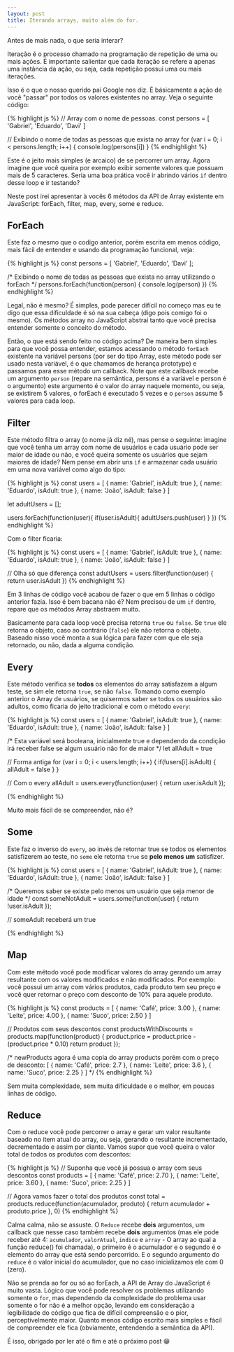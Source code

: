 ```yaml
---
layout: post
title: Iterando arrays, muito além do for.
---
```


Antes de mais nada, o que seria interar?

<div class="message">
  Iteração é o processo chamado na programação de repetição de uma ou mais ações. É importante salientar que cada iteração se refere a apenas uma instância da ação, ou seja, cada repetição possui uma ou mais iterações.
</div>

Isso é o que o nosso querido pai Google nos diz. É básicamente a ação de você "passar" por todos os valores existentes no array. Veja o seguinte código:


{% highlight js %}
// Array com o nome de pessoas.
const persons = [
  'Gabriel',
  'Eduardo',
  'Davi'
]

// Exibindo o nome de todas as pessoas que exista no array
for (var i = 0; i < persons.length; i++) {
  console.log(persons[i])
}
{% endhighlight %}

Este é o jeito mais simples (e arcaico) de se percorrer um array. Agora imagine que você queira por exemplo exibir somente valores que possuam mais de 5 caracteres. Seria uma boa prática você ir abrindo vários `if` dentro desse loop e ir testando?

Neste post irei apresentar à vocês 6 métodos da API de Array existente em JavaScript: forEach, filter, map, every, some e reduce.

## ForEach

Este faz o mesmo que o codigo anterior, porém escrita em menos código, mais fácil de entender e usando da programação funcional, veja:

{% highlight js %}
const persons = [
  'Gabriel',
  'Eduardo',
  'Davi'
];

/* Exibindo o nome de todas as pessoas que
   exista no array utilizando o forEach */
persons.forEach(function(person) {
  console.log(person)
})
{% endhighlight %}

Legal, não é mesmo? É simples, pode parecer difícil no começo mas eu te digo que essa dificuldade é só na sua cabeça (digo pois comigo foi o mesmo). Os métodos array no JavaScript abstrai tanto que você precisa entender somente o conceito do método.

Então, o que está sendo feito no código acima? De maneira bem simples para que você possa entender, estamos acessando o método `forEach` existente na variável persons (por ser do tipo Array, este método pode ser usado nesta variável, é o que chamamos de herança prototype) e passamos para esse método um callback. Note que este callback recebe um argumento `person` (repare na semântica, persons é a variável e person é o argumento) este argumento é o valor do array naquele momento, ou seja, se existirem 5 valores, o forEach é executado 5 vezes e o `person` assume 5 valores para cada loop.

## Filter

Este método filtra o array (o nome já diz né), mas pense o seguinte: imagine que você tenha um array com nome de usuários e cada usuário pode ser maior de idade ou não, e você queira somente os usuários que sejam maiores de idade? Nem pense em abrir uns `if` e armazenar cada usuário em uma nova variável como algo do tipo:

{% highlight js %}
const users = [
  { name: 'Gabriel', isAdult: true },
  { name: 'Eduardo', isAdult: true },
  { name: 'João', isAdult: false }
]

let adultUsers = [];

users.forEach(function(user){
  if(user.isAdult){
    adultUsers.push(user)
  }
})
{% endhighlight %}

Com o filter ficaria:

{% highlight js %}
const users = [
  { name: 'Gabriel', isAdult: true },
  { name: 'Eduardo', isAdult: true },
  { name: 'João', isAdult: false }
]

// Olha só que diferença
const adultUsers = users.filter(function(user) {
  return user.isAdult
})
{% endhighlight %}

Em 3 linhas de código você acabou de fazer o que em 5 linhas o código anterior fazia. Isso é bem bacana não é? Nem precisou de um `if` dentro, repare que os métodos Array abstraem muito.

Basicamente para cada loop você precisa retorna `true` ou `false`. Se `true` ele retorna o objeto, caso ao contrário (`false`) ele não retorna o objeto. Baseado nisso você monta a sua lógica para fazer com que ele seja retornado, ou não, dada a alguma condição.

## Every

Este método verifica se **todos** os elementos do array satisfazem a algum teste, se sim ele retorna `true`, se não `false`. Tomando como exemplo anterior o Array de usuários, se quisermos saber se todos os usuários são adultos, como ficaria do jeito tradicional e com o método `every`:

{% highlight js %}
const users = [
  { name: 'Gabriel', isAdult: true },
  { name: 'Eduardo', isAdult: true },
  { name: 'João', isAdult: false }
]

/* Esta variável será booleana, inicialmente true e dependendo
da condição irá receber false se algum usuário não for de
maior */
let allAdult = true

// Forma antiga
for (var i = 0; i < users.length; i++) {
  if(!users[i].isAdult) {
    allAdult = false
  }
}

// Com o every
allAdult = users.every(function(user) {
  return user.isAdult
});

{% endhighlight %}

Muito mais fácil de se compreender, não é?

## Some

Este faz o inverso do `every`, ao invés de retornar true se todos os elementos satisfizerem ao teste, no `some` ele retorna `true` se **pelo menos um** satisfizer.

{% highlight js %}
const users = [
  { name: 'Gabriel', isAdult: true },
  { name: 'Eduardo', isAdult: true },
  { name: 'João', isAdult: false }
]

/* Queremos saber se existe pelo menos um
usuário que seja menor de idade */
const someNotAdult = users.some(function(user) {
  return !user.isAdult
});

// someAdult receberá um true

{% endhighlight %}

## Map

Com este método você pode modificar valores do array gerando um array resultante com os valores modificados e não modificados. Por exemplo: você possui um array com vários produtos, cada produto tem seu preço e você quer retornar o preço com desconto de 10% para aquele produto.

{% highlight js %}
const products = [
  { name: 'Café', price: 3.00 },
  { name: 'Leite', price: 4.00 },
  { name: 'Suco', price: 2.50 }
]

// Produtos com seus descontos
const productsWithDiscounts = products.map(function(product) {
  product.price = product.price - (product.price * 0.10)
  return product
});

/* newProducts agora é uma copia do array products
porém com o preço de desconto:
[
  { name: 'Café', price: 2.7 },
  { name: 'Leite', price: 3.6 },
  { name: 'Suco', price: 2.25 }
] */
{% endhighlight %}

Sem muita complexidade, sem muita dificuldade e o melhor, em poucas linhas de código.

## Reduce

Com o reduce você pode percorrer o array e gerar um valor resultante baseado no item atual do array, ou seja, gerando o resultante incrementado, decrementado e assim por diante. Vamos supor que você queira o valor total de todos os produtos com descontos:

{% highlight js %}
// Suponha que você já possua o array com seus descontos
const products = [
  { name: 'Café', price: 2.70 },
  { name: 'Leite', price: 3.60 },
  { name: 'Suco', price: 2.25 }
]

// Agora vamos fazer o total dos produtos
const total = products.reduce(function(acumulador, produto) {
  return acumulador + produto.price
}, 0)
{% endhighlight %}

Calma calma, não se assuste. O `Reduce` recebe **dois** argumentos, um callback que nesse caso também recebe **dois** argumentos (mas ele pode receber até 4: `acumulador`, `valorAtual`, `indice` e `array` - O array ao qual a função reduce() foi chamada), o primeiro é o acumulador e o segundo é o elemento do array que está sendo percorrido. E o segundo argumento do `reduce` é o valor inicial do acumulador, que no caso inicializamos ele com 0 (zero).

Não se prenda ao for ou só ao forEach, a API de Array do JavaScript é muito vasta. Lógico que você pode resolver os problemas utilizando somente o `for`, mas dependendo da complexidade do problema usar somente o for não é a melhor opção, levando em consideração a legibilidade do código que fica de difícil compreensão e o pior, perceptivelmente maior. Quanto menos código escrito mais simples e fácil de compreender ele fica (obviamente, entendendo a semântica da API).

É isso, obrigado por ler até o fim e até o próximo post 😁
